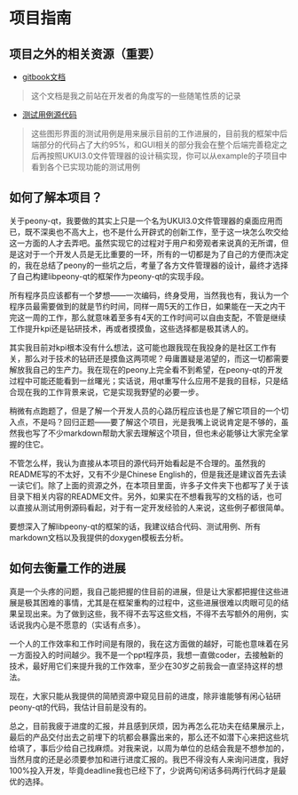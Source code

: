 # 项目指南

## 项目之外的相关资源（重要）

- [gitbook文档](https://github.com/Yue-Lan/peony-qt_development_document)

> 这个文档是我之前站在开发者的角度写的一些随笔性质的记录
- [测试用例源代码](https://github.com/Yue-Lan/libpeony-qt-development-examples)
> 这些图形界面的测试用例是用来展示目前的工作进展的，目前我的框架中后端部分的代码占了大约95%，和GUI相关的部分我会在整个后端完善稳定之后再按照UKUI3.0文件管理器的设计稿实现，你可以从example的子项目中看到各个已实现功能的测试用例

## 如何了解本项目？

关于peony-qt，我要做的其实上只是一个名为UKUI3.0文件管理器的桌面应用而已，既不深奥也不高大上，也不是什么开辟式的创新工作，至于这一块怎么吹交给这一方面的人才去弄吧。虽然实现它的过程对于用户和旁观者来说真的无所谓，但是这对于一个开发人员是无比重要的一环，所有的一切都是为了自己的方便而决定的，我在总结了peony的一些坑之后，考量了各方文件管理器的设计，最终才选择了自己构建libpeony-qt的框架作为peony-qt的实现手段。

所有程序员应该都有一个梦想——一次编码，终身受用，当然我也有，我认为一个程序员最需要做到的就是节约时间，同样一周5天的工作日，如果能在一天之内干完这一周的工作，那么就意味着至多有4天的工作时间可以自由支配，不管是继续工作提升kpi还是钻研技术，再或者摸摸鱼，这些选择都是极其诱人的。

其实我目前对kpi根本没有什么想法，这可能也跟我现在我投身的是社区工作有关，那么对于技术的钻研还是摸鱼这两项呢？毋庸置疑是渴望的，而这一切都需要解放我自己的生产力。我在现在的peony上完全看不到希望，在peony-qt的开发过程中可能还能看到一丝曙光；实话说，用qt重写什么应用不是我的目标，只是结合现在我的工作背景来说，它是实现我野望的必要一步。

稍微有点跑题了，但是了解一个开发人员的心路历程应该也是了解它项目的一个切入点，不是吗？回归正题——要了解这个项目，光是我嘴上说说肯定是不够的，虽然我也写了不少markdown帮助大家去理解这个项目，但也未必能够让大家完全掌握的住它。

不管怎么样，我认为直接从本项目的源代码开始看起是不合理的。虽然我的README写的不太好，又有不少是Chinese English的，但是我还是建议首先去读一读它们。除了上面的资源之外，在本项目里面，许多子文件夹下也都写了关于该目录下相关内容的README文件。另外，如果实在不想看我写的文档的话，也可以直接从测试用例源码看起，对于有一定开发经验的人来说，这些例子都很简单。

要想深入了解libpeony-qt的框架的话，我建议结合代码、测试用例、所有markdown文档以及我提供的doxygen模板去分析。

## 如何去衡量工作的进展

真是一个头疼的问题，我自己能把握的住目前的进展，但是让大家都把握住这些进展是极其困难的事情，尤其是在框架重构的过程中，这些进展很难以肉眼可见的结果呈现出来。为了做到这些，我不得不去写这些文档，不得不去写额外的用例，实话说我内心是不愿意的（实话有点多）。

一个人的工作效率和工作时间是有限的，我在这方面做的越好，可能也意味着在另一方面投入的时间越少。我不是一个ppt程序员，我想一直做coder，去接触新的技术，最好用它们来提升我的工作效率，至少在30岁之前我会一直坚持这样的想法。

现在，大家只能从我提供的简陋资源中窥见目前的进度，除非谁能够有闲心钻研peony-qt的代码，我估计目前是没有的。

总之，目前我疲于进度的汇报，并且感到厌烦，因为再怎么花功夫在结果展示上，最后的产品交付出去之前埋下的坑都会暴露出来的，那么还不如潜下心来把这些坑给填了，事后少给自己找麻烦。对我来说，以周为单位的总结会我是不想参加的，当然月度的还是必须要参加和进行进度汇报的。我巴不得没有人来询问进度，我好100%投入开发，毕竟deadline我也已经下了，少说两句闲话多码两行代码才是最优的选择。
